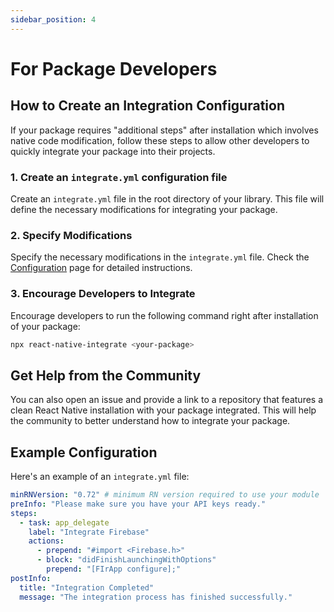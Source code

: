 ```yaml
---
sidebar_position: 4
---
```

# For Package Developers

## How to Create an Integration Configuration

If your package requires "additional steps" after installation which involves native code modification, follow these steps to allow other developers to quickly integrate your package into their projects.

### 1. Create an `integrate.yml` configuration file
Create an `integrate.yml` file in the root directory of your library. This file will define the necessary modifications for integrating your package.

### 2. Specify Modifications
Specify the necessary modifications in the `integrate.yml` file. Check the [Configuration](/docs/for-developers/configuration) page for detailed instructions.

### 3. Encourage Developers to Integrate
Encourage developers to run the following command right after installation of your package:

```bash
npx react-native-integrate <your-package>
```

## Get Help from the Community

You can also open an issue and provide a link to a repository that features a clean React Native installation with your package integrated. This will help the community to better understand how to integrate your package.

## Example Configuration

Here's an example of an `integrate.yml` file:

```yaml
minRNVersion: "0.72" # minimum RN version required to use your module
preInfo: "Please make sure you have your API keys ready."
steps:
  - task: app_delegate
    label: "Integrate Firebase"
    actions:
      - prepend: "#import <Firebase.h>"
      - block: "didFinishLaunchingWithOptions"
        prepend: "[FIrApp configure];"
postInfo:
  title: "Integration Completed"
  message: "The integration process has finished successfully."
```
